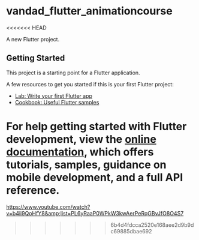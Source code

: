 # vandad_flutter_animationcourse
<<<<<<< HEAD

A new Flutter project.

## Getting Started

This project is a starting point for a Flutter application.

A few resources to get you started if this is your first Flutter project:

- [Lab: Write your first Flutter app](https://docs.flutter.dev/get-started/codelab)
- [Cookbook: Useful Flutter samples](https://docs.flutter.dev/cookbook)

For help getting started with Flutter development, view the
[online documentation](https://docs.flutter.dev/), which offers tutorials,
samples, guidance on mobile development, and a full API reference.
=======
https://www.youtube.com/watch?v=b4ii9QoHfY8&amp;list=PL6yRaaP0WPkW3kwAerPeRqGBvJfO8O4S7
>>>>>>> 6b4d4fdcca2520e168aee2d9b9dc69885dbae692
